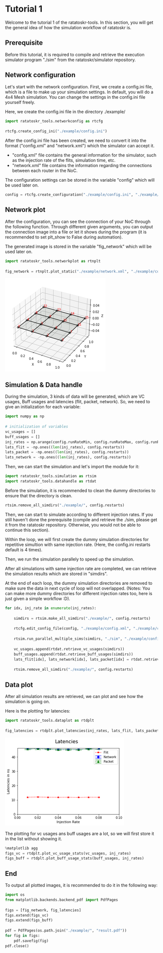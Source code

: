 # Tutorial 1

Welcome to the tutorial 1 of the ratatoskr-tools. In this section, you will get the general idea of how the simulation workflow of ratatoskr is.

## Prerequisite

Before this tutorial, it is required to compile and retrieve the execution simulator program "./sim" from the ratatoskr/simulator repository.

## Network configuration

Let's start with the network configuration. First, we create a config.ini file, which is a file to make up your simulation settings. In default, you will do a 4x4 Mesh simulation. You can change the settings in the config.ini file yourself freely.

Here, we create the config.ini file in the directory ./example/


```python
import ratatoskr_tools.networkconfig as rtcfg

rtcfg.create_config_ini("./example/config.ini")
```

After the config.ini file has been created, we need to convert it into the format ("config.xml" and "network.xml") which the simulator can accept it.
- "config.xml" file contains the general information for the simulator, such as the injection rate of the flits, simulation time, etc.
- "network.xml" file contains the information regarding the connections between each router in the NoC.

The configuration settings can be stored in the variable "config" which will be used later on.


```python
config = rtcfg.create_configuration("./example/config.ini", "./example/config.xml", "./example/network.xml")
```

## Network plot
After the configuration, you can see the connection of your NoC through the following function. Through different given arguments, you can output the connection image into a file or let it shows during the program (it is recommended to set plt_show to False during automation).

The generated image is stored in the variable "fig_network" which will be used later on.


```python
import ratatoskr_tools.networkplot as rtnplt

fig_network = rtnplt.plot_static("./example/network.xml", "./example/config.ini", plt_show=True)
```


    
![png](tutorial1_files/tutorial1_7_0.png)
    


## Simulation & Data handle

During the simulation, 3 kinds of data will be generated, which are VC usages, Buff usages and latencies (flit, packet, network). So, we need to give an initialization for each variable:


```python
import numpy as np

# initialization of variables
vc_usages = []
buff_usages = []
inj_rates = np.arange(config.runRateMin, config.runRateMax, config.runRateStep).round(4)
lats_flit = -np.ones((len(inj_rates), config.restarts))
lats_packet = -np.ones((len(inj_rates), config.restarts))
lats_network = -np.ones((len(inj_rates), config.restarts))
```

Then, we can start the simulation and let's import the module for it:


```python
import ratatoskr_tools.simulation as rtsim
import ratatoskr_tools.datahandle as rtdat
```

Before the simulation, it is recommended to clean the dummy directories to ensure that the directory is clean.


```python
rtsim.remove_all_simdirs("./example/", config.restarts)
```

Then, we can start to simulate according to different injection rates. If you still haven't done the prerequisite (compile and retrieve the ./sim, please get it from the ratatoskr repository. Otherwise, you would not be able to continue this section).

Within the loop, we will first create the dummy simulation directories for repetitive simultion with same injection rate. (Here, the config.ini restarts default is 4 times).

Then, we run the simulation parallely to speed up the simulation.

After all simulations with same injection rate are completed, we can retrieve the simulation results which are stored in "simdirs".

At the end of each loop, the dummy simulation directories are removed to make sure the data in next cycle of loop will not overlapped. (Notes: You can make more dummy directories for different injection rates too, here is just given a simple workflow :D).


```python
for idx, inj_rate in enumerate(inj_rates):

    simdirs = rtsim.make_all_simdirs("./example/", config.restarts)

    rtcfg.edit_config_file(config, "./example/config.xml", "./example/config_tmp.xml", inj_rate)

    rtsim.run_parallel_multiple_sims(simdirs, "./sim", "./example/config.xml", "./example/network.xml")

    vc_usages.append(rtdat.retrieve_vc_usages(simdirs))
    buff_usages.append(rtdat.retrieve_buff_usages(simdirs))
    lats_flit[idx], lats_network[idx], lats_packet[idx] = rtdat.retrieve_diff_latencies(simdirs)

    rtsim.remove_all_simdirs("./example/", config.restarts)
```

## Data plot

After all simulation results are retrieved, we can plot and see how the simulation is going on.

Here is the plotting for latencies:


```python
import ratatoskr_tools.dataplot as rtdplt

fig_latencies = rtdplt.plot_latencies(inj_rates, lats_flit, lats_packet, lats_network, plt_show=True)
```


    
![png](tutorial1_files/tutorial1_17_0.png)
    


The plotting for vc usages ans buff usages are a lot, so we will first store it in the list without showing it.


```python
%matplotlib agg
figs_vc = rtdplt.plot_vc_usage_stats(vc_usages, inj_rates)
figs_buff = rtdplt.plot_buff_usage_stats(buff_usages, inj_rates)
```

## End

To output all plotted images, it is recommended to do it in the following way:


```python
import os
from matplotlib.backends.backend_pdf import PdfPages

figs = [fig_network, fig_latencies]
figs.extend(figs_vc)
figs.extend(figs_buff)

pdf = PdfPages(os.path.join("./example/", "result.pdf"))
for fig in figs:
    pdf.savefig(fig)
pdf.close()
```
